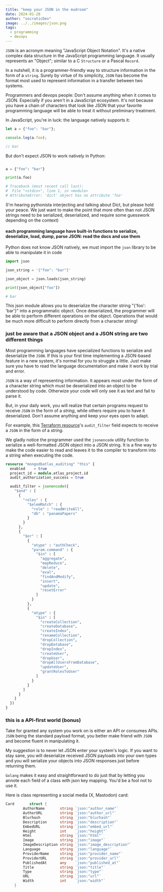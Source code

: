 ```yaml
---
title: "keep your JSON in the mudroom"
date: 2024-01-28
author: "socraticDev"
image: ../../images/json.png
tags:
  - programming
  - devops
---
```


`JSON` is an acronym meaning "JavaScript Object Notation". It's a
native complex data structure in the JavaScript programming language. It usually
represents an "Object"; similar to a C `Structure` or a Pascal `Record`. 

In a nutshell, it is a programmer-friendly way to structure information in the form
of a `string`. Surely by virtue of its simplicity, `JSON` has become the format
most used to represent information in a transfer between two systems.

Programmers and devops people: Don't assume anything when it comes to JSON.
Especially if you aren't in a JavaScript ecosystem. It's not because you have a chain of
characters that look like JSON that your favorite programming language will be able to
treat it without preliminary treatment.

In JavaScript, you're in luck: the language natively supports it:

```javascript
let a = {"foo": "bar"};

console.log(a.foo);

// bar
```

But don't expect JSON to work natively in Python:

```python

a = {"foo": "bar"}

print(a.foo)

# Traceback (most recent call last):
#  File "<stdin>", line 1, in <module>
# AttributeError: 'dict' object has no attribute 'foo'

```

(I'm hearing pythonista interjecting and talking about Dict, but please
hold your peace. We just want to make the point that more often than not JSON strings need to
be serialized, deserialized, and require some guesswork depending on the context)

#### each programming language have built-in functions to serialize, deserialize, load, dump, parse JSON: read the docs and use them

Python does not know JSON natively, we must import the `json` library
to be able to manipulate it in code

```python
import json

json_string = '{"foo": "bar"}'

json_object = json.loads(json_string)

print(json_object["foo"])

# bar
```

This json module allows you to deserialize the character string "{'foo': 'bar'}" into a programmatic object. Once deserialized, the programmer will be able to perform different operations on the object. Operations that would be much more difficult to perform directly from a character string!

### just be aware that a JSON object and a JSON string are two different things

Most programming languages ​​have specialized functions to
serialize and deserialize the `JSON`. If this is your first time implementing a
JSON-based feature in a new system, it's
normal for you to struggle a little. Just make sure you have to read the
language documentation and make it work by trial and error.

`JSON` is a way of representing information. It appears most under
the form of a character string which must be deserialized into an object
to be understood by code. Otherwize your code will only see it as text and fail
to parse it.

But, in your daily work, you will realize that certain programs
request to receive `JSON` in the form of a _string_, while others
require you to have it deserialized. Don't assume anything and keep your eyes open
to adapt.

For example, this [Terraform
resource](https://registry.terraform.io/providers/mongodb/mongodbatlas/latest/docs/resources/auditing)'s
`audit_filter` field expects to receive a
`JSON` in the form of a _string_. 

We gladly notice the programmer used the
`jsonencode` utility function to serialize a well-formatted JSON object into a
JSON string. It is a fine way to make the code easier to read and leaves it to the compiler to
transform into a string when executing the code.

```terraform
resource "mongodbatlas_auditing" "this" {
  enabled    = true
  project_id = module.atlas_project.id
  audit_authorization_success = true

  audit_filter = jsonencode({
    "$and" : [
      {
        "roles" : {
          "$elemMatch" : {
            "role" : "readWriteAll",
            "db" : "panamaPapers"
          }
        }
      },
      {
        "$or" : [
          {
            "atype" : "authCheck",
            "param.command" : {
              "$in" : [
                "aggregate",
                "mapReduce",
                "delete",
                "eval",
                "findAndModify",
                "insert",
                "update",
                "resetError"
              ]
            }
          },
          {
            "atype" : {
              "$in" : [
                "createCollection",
                "createDatabase",
                "createIndex",
                "renameCollection",
                "dropCollection",
                "dropDatabase",
                "dropIndex",
                "createUser",
                "dropUser",
                "dropAllUsersFromDatabase",
                "updateUser",
                "grantRolesToUser"
              ]
            }
          }
        ]
      }
    ]
  })
}
```

### this is a API-first world (bonus)

Take for granted any system you work on is either an API or consumes APIs. `JSON`
being the standard payload format, you better make friend with `JSON` and become
fluent in manipulating it.

My suggestion is to never let JSON enter your system's logic. If you want to
stay sane, you will deserialize received JSON payloads into your own types and
you will serialize your objects into JSON responses just before returning them.

`Golang` makes it easy and straightforward to do just that by letting you
annote each field of a class with json key mapping. You'd be a fool not to use
it.

Here is class representing a social media (X, Mastodon) card:

```go
Card       struct {
		AuthorName       string `json:"author_name"`
		AuthorURL        string `json:"author_url"`
		Blurhash         string `json:"blurhash"`
		Description      string `json:"description"`
		EmbedURL         string `json:"embed_url"`
		Height           int    `json:"height"`
		Html             string `json:"html"`
		Image            string `json:"image"`
		ImageDescription string `json:"image_description"`
		Language         string `json:"language"`
		ProviderName     string `json:"provider_name"`
		ProviderURL      string `json:"provider_url"`
		PublishedAt      any    `json:"published_at"`
		Title            string `json:"title"`
		Type             string `json:"type"`
		URL              string `json:"url"`
		Width            int    `json:"width"`
	}
```